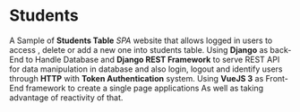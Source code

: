 # Students

A Sample of **Students Table**  *SPA* website that allows logged in users to access , delete or add a new one into students table. 
Using **Django** as back-End to Handle Database and **Django REST Framework** to serve REST API for data manipulation in database and also login, logout and identify users through **HTTP**  with **Token Authentication**  system. Using **VueJS 3** as Front-End framework to create a single page applications As well as taking advantage of reactivity of that.




